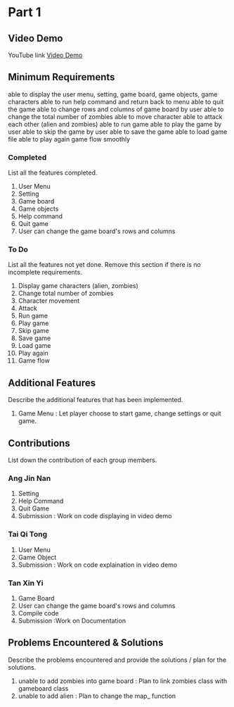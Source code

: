 # Part 1

## Video Demo

YouTube link [Video Demo](https://youtu.be/lFmwh_RUcJQ)

## Minimum Requirements
able to display the user menu, setting, game board, game objects, game characters
able to run help command and return back to menu 
able to quit the game
able to change rows and columns of game board by user
able to change the total number of zombies 
able to move character
able to attack each other (alien and zombies)
able to run game
able to play the game by user
able to skip the game by user
able to save the game
able to load game file
able to play again
game flow smoothly


### Completed

List all the features completed.

1. User Menu
2. Setting
3. Game board
4. Game objects
5. Help command
6. Quit game
7. User can change the game board's rows and columns

### To Do

List all the features not yet done. Remove this section if there is no incomplete requirements.

1.  Display game characters (alien, zombies)
2.  Change total number of zombies 
3.  Character movement
4.  Attack
5.  Run game
6.  Play game
7.  Skip game
8.  Save game
9.  Load game
10. Play again
11. Game flow


## Additional Features

Describe the additional features that has been implemented.
1. Game Menu : Let player choose to start game, change settings or quit game.

## Contributions

List down the contribution of each group members.

### Ang Jin Nan

1. Setting
2. Help Command
3. Quit Game
4. Submission : Work on code displaying in video demo

### Tai Qi Tong

1. User Menu
2. Game Object
3. Submission : Work on code explaination in video demo

### Tan Xin Yi

1. Game Board
2. User can change the game board's rows and columns
3. Compile code
4. Submission :Work on Documentation

## Problems Encountered & Solutions

Describe the problems encountered and provide the solutions / plan for the solutions.

1. unable to add zombies into game board    : Plan to link zombies class with gameboard class
2. unable to add alien                      : Plan to change the map_ function